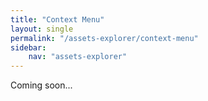 ```yaml
---
title: "Context Menu"
layout: single
permalink: "/assets-explorer/context-menu"
sidebar:
    nav: "assets-explorer"
---
```


Coming soon...